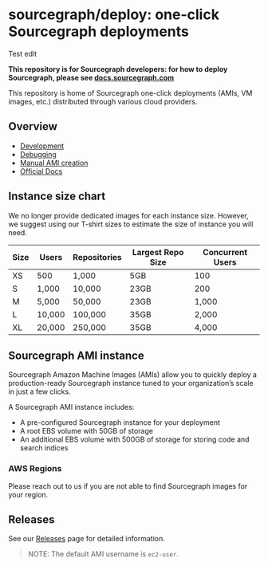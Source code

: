 # sourcegraph/deploy: one-click Sourcegraph deployments

Test edit

**This repository is for Sourcegraph developers: for how to deploy Sourcegraph, please see [docs.sourcegraph.com](https://docs.sourcegraph.com)**

This repository is home of Sourcegraph one-click deployments (AMIs, VM images, etc.) distributed through various cloud providers.

## Overview

* [Development](./doc/development.md)
* [Debugging](./doc/debugging.md)
* [Manual AMI creation](./doc/manual-ami.md)
* [Official Docs](https://docs.sourcegraph.com/admin/deploy/machine-images)

## Instance size chart

We no longer provide dedicated images for each instance size. However, we suggest using our T-shirt sizes to estimate the size of instance you will need.

| Size | Users  | Repositories | Largest Repo Size | Concurrent Users | 
|------|--------|--------------|-------------------|------------------|
| XS   | 500    | 1,000        | 5GB               | 100              |
| S    | 1,000  | 10,000       | 23GB              | 200              |
| M    | 5,000  | 50,000       | 23GB              | 1,000            |
| L    | 10,000 | 100,000      | 35GB              | 2,000            |
| XL   | 20,000 | 250,000      | 35GB              | 4,000            |

## Sourcegraph AMI instance

Sourcegraph Amazon Machine Images (AMIs) allow you to quickly deploy a production-ready Sourcegraph instance tuned to your organization’s scale in just a few clicks.

A Sourcegraph AMI instance includes:
- A pre-configured Sourcegraph instance for your deployment
- A root EBS volume with 50GB of storage
- An additional EBS volume with 500GB of storage for storing code and search indices

### AWS Regions

Please reach out to us if you are not able to find Sourcegraph images for your region.

## Releases

See our [Releases](https://github.com/sourcegraph/deploy/releases) page for detailed information.

> NOTE: The default AMI username is `ec2-user`.
